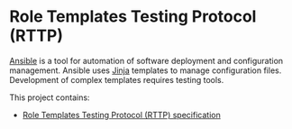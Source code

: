 Role Templates Testing Protocol (RTTP)
======================================

[Ansible][Ansible] is a tool for automation of software deployment and
configuration management. Ansible uses [Jinja][Jinja] templates to manage
configuration files. Development of complex templates requires testing tools.

[Ansible]: https://github.com/ansible/ansible
[Jinja]: https://jinja.palletsprojects.com/

This project contains:

* [Role Templates Testing Protocol (RTTP) specification](doc/specification.md)
